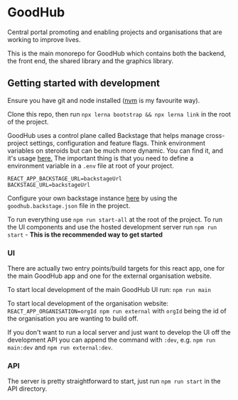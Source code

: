 # GoodHub
Central portal promoting and enabling projects and organisations that are working to improve lives.

This is the main monorepo for GoodHub which contains both the backend, the front end, the shared library and the graphics library.

## Getting started with development
Ensure you have git and node installed ([nvm](https://github.com/nvm-sh/nvm) is my favourite way).

Clone this repo, then run `npx lerna bootstrap && npx lerna link` in the root of the project.

GoodHub uses a control plane called Backstage that helps manage cross-project settings, configuration and feature flags. Think environment variables on steroids but can be much more dynamic. You can find it, and it's usage [here.](https://github.com/strawberrylemonade/backstage) The important thing is that you need to define a environment variable in a `.env` file at root of your project.

```
REACT_APP_BACKSTAGE_URL=backstageUrl
BACKSTAGE_URL=backstageUrl
```
Configure your own backstage instance [here](https://backstage.lemonade.fyi) by using the `goodhub.backstage.json` file in the project.

To run everything use `npm run start-all` at the root of the project.
To run the UI components and use the hosted development server run `npm run start` - **This is the recommended way to get started**

### UI
There are actually two entry points/build targets for this react app, one for the main GoodHub app and one for the external organisation website.

To start local development of the main GoodHub UI run: `npm run main`

To start local development of the organisation website: `REACT_APP_ORGANISATION=orgId npm run external` with `orgId` being the id of the organisation you are wanting to build off.

If you don't want to run a local server and just want to develop the UI off the development API you can append the command with `:dev`, e.g. `npm run main:dev` and `npm run external:dev`.

### API
The server is pretty straightforward to start, just run `npm run start` in the API directory. 
